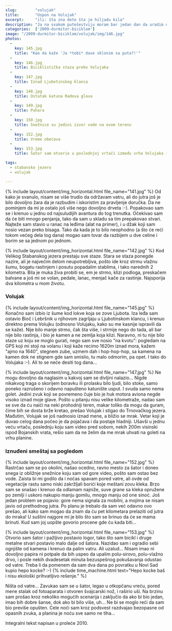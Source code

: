 ```yaml
---
slug:        "volujak"
title:       "Uspon na Volujak"
excerpt:     "ili: šta zna dete šta je hiljadu kila"
description: "Ja na svakom putešestviju moram bar jedan dan da uradim nešto ludo, da li je to uspon na neki vrh sa biciklom na leđima, ili prolazak kozjim stazicama kroz kanjon, ili nošenje bicikla preko nabujale reke ili snežnih smetova... Ovo je bio jedan takav dan."
categories:  ['2009-durmitor-biciklom']
image: "/2009-durmitor-biciklom/volujak/img/146.jpg"
photos:
  -
    key: 145.jpg
    title: "Kao da kaže 'Ja *tebi* dase sklonim sa puta?!'"
  -
    key: 146.jpg
    title: Biciklistička staza preko Volujaka
  -
    key: 147.jpg
    title: Iznad Ljubotinskog klanca
  -
    key: 148.jpg
    title: Ostatak katuna Radova glava
  -
    key: 149.jpg
    title: Puhara
  -
    key: 150.jpg
    title: Snežnice su jedini izvor vode na ovom terenu
  -
    key: 152.jpg
    title: Vreme obećava
  -
    key: 153.jpg
    title: Šator sam otvorio u poslednjoj vrtači između vrha Volujaka i Štita

tags:
  - stabansko jezero
  - volujak

---
```


{% include layout/content/img_horizontal.html file_name="141.jpg" %}
Od kako je svanulo, nisam se više trudio da održavam vatru, ali do jutra još je bilo dovoljno žara da je razbudim i 
iskoristim za pravljenje doručka. Da ne pominjem da mi je ostalo još više nego dovoljno drveta :-). Popakovao sam se i 
krenuo u jednu od najsuludijih avantura do tog trenutka. Očekivao sam da će biti mnogo penjanja, tako da sam u skladu 
sa tim prepakovao stvari. Najteže sam stavio u ranac na leđima (alat na primer), i u džak koji sam nosio vezan preko 
bisaga. Tako da kada je to bilo neophodno (a što će reći tokom većeg dela tog dana) mogao sam tovar da razbijem u dve 
celine i borim se sa jednom po jednom.

{% include layout/content/img_horizontal.html file_name="142.jpg" %}
Kod Velikog Stabanskog jezera prestaju sve staze. Stara se staza ponegde nazire, ali je najvećim delom neupotrebljiva, 
pošto ide kroz strmu vlažnu šumu, bogatu rastinjem i posutu popadalim stablima, i tako narednih 2 kilometra. Bila je 
muka živa probiti se, em je strmo, klizi podloga, preskačem balvane a još mi se volan, pedale, lanac, menjač kače za 
rastinje. Najsporija dva kilometra u mom životu.

### Volujak 

{% include layout/content/img_horizontal.html file_name="145.jpg" %}
Konačno sam izbio iz šume kod lokve koja se zove Ljubota. Iza leđa sam ostavio Bioč i Lebršnik u njihovom zagrljaju u 
Ljubotinskom klancu, i krenuo direktno prema Volujku (odnosno Volujaku, kako su me kasnije ispravili da se kaže). Nije 
bilo manje strmo, čak šta više, i strmije nego do tada, ali bar nije bilo rastinja, i bio je kamen a ne zemlja koja 
klizi. Naravno, ni tu nije bilo staze uz koju se moglo gurati, nego sam sve nosio "na kvotu": pogledam na GPS koji mi 
stoji na volanu i koji kaže recimo 1620m iznad mora, kažem "ajmo na 1640", stegnem zube, uzmem dah i hop-hop-hop, sa 
kamena na kamen dok ne stignem gde sam smislio, tu malo odmorim, pa opet. I tako do Volujaka :-). Ali to se neće desiti 
tog dana...

{% include layout/content/img_horizontal.html file_name="147.jpg" %}
Ne mogu dovoljno da naglasim u kakvoj sam se divljini nalazio... Nigde nikakvog traga o skorijem boravku ili prolasku 
bilo ljudi, bilo stoke, samo poneko razrušeno i odavno napušteno katunište usput. I svuda samo nema golet. Jedini zvuk 
koji se povremeno čuje bio je huk motora aviona negde visoko iznad moje glave. Pošto u pitanju nisu velike kilometraže, 
nadao sam se sve da ću naići na neki prohodniji teren, makar toliko da mogu da guram, čime bih se dosta brže kretao, 
prešao Volujak i stigao do Trnovačkog jezera. Mađutim, Volujak se još nadnosio iznad mene, a bližio se mrak. Vetar koji 
je duvao celog dana počeo je da pojačava i da postaje hladniji. Ušavši u jednu veću vrtaču, poslednju koju sam video 
pred sobom, nekih 200m visinski ispod Bojanskih vrata, rešio sam da ne želim da me mrak uhvati na goleti na vrhu planine.

### Iznuđeni smeštaj sa pogledom

{% include layout/content/img_horizontal.html file_name="152.jpg" %}
Rastrčao sam se po okolini, našao ocedno, ravno mesto za šator i doneo snega iz obližnje snežnice koju sam od gore video, 
pošto sam ostao bez vode. Zaista bi mi godilo da i noćas spavam pored vatre, ali ovde od vegetacije rastu samo niski 
zakržljali borići koje meštani zovu kleka. Brzo sam se snašao i krenuo da odlamam najniže, suve grane sa kleka opružene 
po zemlji i uskoro nakupio manju gomilu, mnogo manju od one sinoć. Još jedan problem se pojavio: gore nema signala za 
mobilni, a mojima se nisam javio od prethodnog jutra. Po planu je trebalo da sam već odavno ovo prešao, ali kako sam 
mogao da znam da ću pet kilometara prelaziti od jutra do mraka! U suštini najgore mi je bilo što sam se brinuo da će se 
mama brinuti. Kud sam joj uopšte govorio procene gde ću kada biti...

{% include layout/content/img_horizontal.html file_name="153.jpg" %}
Otvorio sam šator i pažljivo postavio logor, tako što sam bicikl i druge metalne stvari postavio malo dalje od šatora. 
Nazidao sam i ogradio sebi ognjište od kamena i krenuo da palim vatru. Ali uzalud... Nisam imao ni dovoljno papira ni 
potpale da bih uspeo da upalim polu-sirovo, polu-vlažno drvo, i posle nekih dvadesetak minuta bezuspešnog pokušavanja 
odustao od vatre. Treba li da pomenem da sam dva dana po povratku u Novi Sad kupio hepo kocke? :-)
{% include time_machine.html text="Hepo kocke baš i nisu ekološki prihvatljivo rešenje." %}

Ništa od vatre... Zavukao sam se u šator, legao u otkopčanu vreću, pored mene stalak od fotoaparata i otvoren švajcarski 
nož, i raširio uši. Na brzinu sam prošao kroz nekoliko mogućih scenarija i zaključio da ako bi bio jedan, imao bih dobre 
šanse, dok ako bi bilo više, uh... Ne bi se moglo reći da sam bio previše opušten. Cele noći sam kroz podsvest razdvajao 
bezopasne od opasnih zvuka, a planina je noću sve samo ne tiha...

<span class="caption text-muted pull-right">Integralni tekst napisan u proleće 2010.</span>